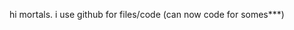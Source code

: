 hi mortals. 
i use github for files/code (can now code for somes***)

<!---
err0404/err0404 is a ✨ special ✨ repository because its `README.md` (this file) appears on your GitHub profile.
You can click the Preview link to take a look at your changes.
--->
